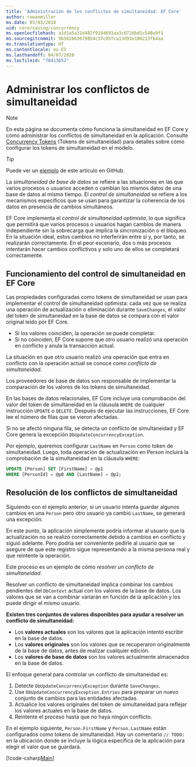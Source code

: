 ```yaml
---
title: 'Administración de los conflictos de simultaneidad: EF Core'
author: rowanmiller
ms.date: 03/03/2018
uid: core/saving/concurrency
ms.openlocfilehash: a1d1a5a11d482f9104691aa3c072dbd1c548e9f1
ms.sourcegitcommit: 9b562663679854c37c05fca13d93e180213fb4aa
ms.translationtype: HT
ms.contentlocale: es-ES
ms.lasthandoff: 04/07/2020
ms.locfileid: "78413652"
---
```

# <a name="handling-concurrency-conflicts"></a>Administrar los conflictos de simultaneidad

> [!NOTE]
> En esta página se documenta cómo funciona la simultaneidad en EF Core y cómo administrar los conflictos de simultaneidad en la aplicación. Consulte [Concurrency Tokens](xref:core/modeling/concurrency) (Tokens de simultaneidad) para detalles sobre cómo configurar los tokens de simultaneidad en el modelo.

> [!TIP]
> Puede ver un [ejemplo](https://github.com/dotnet/EntityFramework.Docs/tree/master/samples/core/Saving/Concurrency/) de este artículo en GitHub.

La _simultaneidad de base de datos_ se refiere a las situaciones en las que varios procesos o usuarios acceden o cambian los mismos datos de una base de datos al mismo tiempo. El _control de simultaneidad_ se refiere a los mecanismos específicos que se usan para garantizar la coherencia de los datos en presencia de cambios simultáneos.

EF Core implementa el _control de simultaneidad optimista_, lo que significa que permitirá que varios procesos o usuarios hagan cambios de manera independiente sin la sobrecarga que implica la sincronización o el bloqueo. En la situación ideal, estos cambios no interferirán entre sí y, por tanto, se realizarán correctamente. En el peor escenario, dos o más procesos intentarán hacer cambios conflictivos y solo uno de ellos se completará correctamente.

## <a name="how-concurrency-control-works-in-ef-core"></a>Funcionamiento del control de simultaneidad en EF Core

Las propiedades configuradas como tokens de simultaneidad se usan para implementar el control de simultaneidad optimista: cada vez que se realiza una operación de actualización o eliminación durante `SaveChanges`, el valor del token de simultaneidad en la base de datos se compara con el valor original leído por EF Core.

- Si los valores coinciden, la operación se puede completar.
- Si no coinciden, EF Core supone que otro usuario realizó una operación en conflicto y anula la transacción actual.

La situación en que otro usuario realizó una operación que entra en conflicto con la operación actual se conoce como _conflicto de simultaneidad_.

Los proveedores de base de datos son responsable de implementar la comparación de los valores de los tokens de simultaneidad.

En las bases de datos relacionales, EF Core incluye una comprobación del valor del token de simultaneidad en la cláusula `WHERE` de cualquier instrucción `UPDATE` o `DELETE`. Después de ejecutar las instrucciones, EF Core lee el número de filas que se vieron afectadas.

Si no se afectó ninguna fila, se detecta un conflicto de simultaneidad y EF Core genera la excepción `DbUpdateConcurrencyException`.

Por ejemplo, queremos configurar `LastName` en `Person` como token de simultaneidad. Luego, toda operación de actualización en Person incluirá la comprobación de la simultaneidad en la cláusula `WHERE`:

``` sql
UPDATE [Person] SET [FirstName] = @p1
WHERE [PersonId] = @p0 AND [LastName] = @p2;
```

## <a name="resolving-concurrency-conflicts"></a>Resolución de los conflictos de simultaneidad

Siguiendo con el ejemplo anterior, si un usuario intenta guardar algunos cambios en una `Person` pero otro usuario ya cambió `LastName`, se generará una excepción.

En este punto, la aplicación simplemente podría informar al usuario que la actualización no se realizó correctamente debido a cambios en conflicto y siguió adelante. Pero podría ser conveniente pedirle al usuario que se asegure de que este registro sigue representando a la misma persona real y que reintente la operación.

Este proceso es un ejemplo de cómo _resolver un conflicto de simultaneidad_.

Resolver un conflicto de simultaneidad implica combinar los cambios pendientes del `DbContext` actual con los valores de la base de datos. Los valores que se van a combinar variarán en función de la aplicación y los puede dirigir el mismo usuario.

**Existen tres conjuntos de valores disponibles para ayudar a resolver un conflicto de simultaneidad:**

- Los **valores actuales** son los valores que la aplicación intentó escribir en la base de datos.
- Los **valores originales** son los valores que se recuperaron originalmente de la base de datos, antes de realizar cualquier edición.
- Los **valores de base de datos** son los valores actualmente almacenados en la base de datos.

El enfoque general para controlar un conflicto de simultaneidad es:

1. Detecte `DbUpdateConcurrencyException` durante `SaveChanges`.
2. Use `DbUpdateConcurrencyException.Entries` para preparar un nuevo conjunto de cambios para las entidades afectadas.
3. Actualice los valores originales del token de simultaneidad para reflejar los valores actuales en la base de datos.
4. Reintente el proceso hasta que no haya ningún conflicto.

En el ejemplo siguiente, `Person.FirstName` y `Person.LastName` están configurados como tokens de simultaneidad. Hay un comentario `// TODO:` en la ubicación donde se incluye la lógica específica de la aplicación para elegir el valor que se guardará.

[!code-csharp[Main](../../../samples/core/Saving/Concurrency/Sample.cs?name=ConcurrencyHandlingCode&highlight=34-35)]
